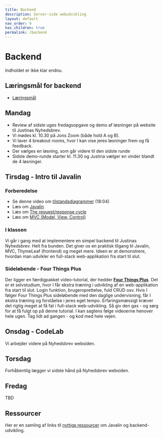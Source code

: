 ```yaml
---
title: Backend
description: Server-side webudvikling
layout: default
nav_order: 9
has_children: true
permalink: /backend
---
```


# Backend

Indholdet er ikke klar endnu.

## Læringsmål for backend

- [Læringsmål](./laeringsmaal.md)

## Mandag

- Review af sidste uges fredagsopgave og demo af løsninger på website til Justinas Nyhedsbrev.
- Vi mødes kl. 10.30 på Jons Zoom (både hold A og B).
- Vi laver 4 breakout rooms, hvor I kan vise jeres løsninger frem og få feedback.
- Der vælges en løsning, som går videre til den sidste runde
- Sidste demo-runde starter kl. 11.30 og Justina vælger en vinder blandt de 4 løsninger.

## Tirsdag - Intro til Javalin

### Forberedelse

- Se denne video om [tilstandsdiagrammer](https://cphbusiness.cloud.panopto.eu/Panopto/Pages/Viewer.aspx?id=f0102497-7c37-4c44-9bda-b08d00c83e40) (18:04)
- Læs om [Javalin](../toolbox/javalin/what_is_javalin.md)
- Læs om [The request/response cycle](../toolbox/javalin/requesthandling.md)
- Læs om [MVC (Model, View, Control)](../toolbox/designpatterns/mvc.md)

### I klassen

Vi går i gang med at implementere en simpel backend til Justinas Nyhedsbrev. Helt fra bunden. Det giver os en praktisk tilgang til Javalin, MVC, ThymeLeaf (frontend) og meget mere. Ideen er at demonstrere, hvordan man udvikler en full-stack web-applikation fra start til slut.

### Sideløbende - Four Things Plus

Der ligger en færdigpakket video-tutorial, der hedder **[Four Things Plus](./exercises/fourthingsplus.md)**. Det er et selvstudium, hvor I får ekstra træning i udvikling af en web-applikation fra start til slut. Login funktion, brugeroprettelse, fuld CRUD osv. Hvis I følger Four Things Plus sideløbende med den daglige undervisning, får I ekstra træning og forståelse i jeres eget tempo. Erfaringsmæssigt kræver det rigtig meget at få fat i full-stack web-udvikling. Så giv den gas - og sørg for at få fulgt op på denne tutorial. I kan sagtens følge videoerne henover hele ugen. Tag lidt ad gangen - og kod med hele vejen.

## Onsdag - CodeLab

Vi arbejder videre på Nyhedsbrev websiden.

## Torsdag

Forhåbentlig lægger vi sidste hånd på Nyhedsbrev websiden.

## Fredag

TBD

## Ressourcer

Her er en samling af links til [nyttige ressourcer](./resources.md) om Javalin og backend-udvikling.
